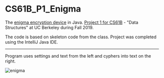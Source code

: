 # CS61B_P1_Enigma
The [enigma encryption device](https://en.wikipedia.org/wiki/Enigma_machine) in Java. [Project 1 for CS61B](http://inst.eecs.berkeley.edu/~cs61b/fa19/materials/proj/proj1/) - "Data Structures" at UC Berkeley during Fall 2019.

The code is based on skeleton code from the class. Project was completed using the IntelliJ Java IDE.

---

Program uses settings and text from the left and cyphers into text on the right.

![enigma](https://user-images.githubusercontent.com/54779918/83333220-bc3f8280-a29f-11ea-9d61-22a73125fcfe.png)

